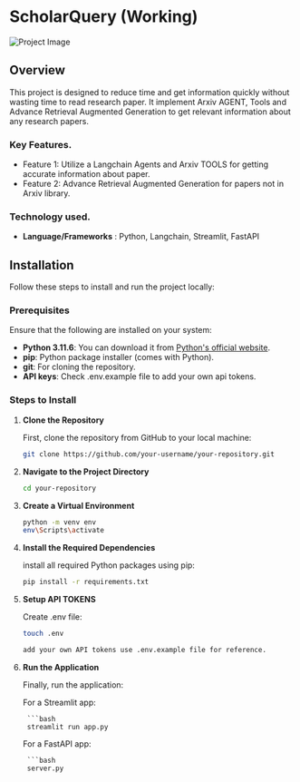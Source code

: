 # ScholarQuery (Working)

![Project Image](https://media.beehiiv.com/cdn-cgi/image/fit=scale-down,format=auto,onerror=redirect,quality=80/uploads/asset/file/8368de64-741a-4488-982b-d3e4245334ba/RAG_-_Retrieval.png?t=1709798274)

## Overview

This project is designed to reduce time and get information quickly without wasting time to read research paper. It implement Arxiv AGENT, Tools and Advance Retrieval Augmented Generation to get relevant information about any research papers.

### Key Features.

- Feature 1: Utilize a Langchain Agents and Arxiv TOOLS for getting accurate information about paper.
- Feature 2: Advance Retrieval Augmented Generation for papers not in Arxiv library.

### Technology used.

- **Language/Frameworks** : Python, Langchain, Streamlit, FastAPI



## Installation

Follow these steps to install and run the project locally:

### Prerequisites

Ensure that the following are installed on your system:

- **Python 3.11.6**: You can download it from [Python's official website](https://www.python.org/downloads/).
- **pip**: Python package installer (comes with Python).
- **git**: For cloning the repository.
- **API keys**: Check .env.example file to add your own api tokens.

### Steps to Install

1. **Clone the Repository**

   First, clone the repository from GitHub to your local machine:

   ```bash
   git clone https://github.com/your-username/your-repository.git

2. **Navigate to the Project Directory**

    ```bash
    cd your-repository
 
3. **Create a Virtual Environment**

    ```bash
    python -m venv env
    env\Scripts\activate

4. **Install the Required Dependencies**

    install all required Python packages using pip:
    ```bash
    pip install -r requirements.txt

5. **Setup API TOKENS**

    Create .env file:
    ```bash
    touch .env

    add your own API tokens use .env.example file for reference.

6. **Run the Application**

    Finally, run the application:

    For a Streamlit app:

        ```bash
        streamlit run app.py

    For a FastAPI app:

        ```bash
        server.py